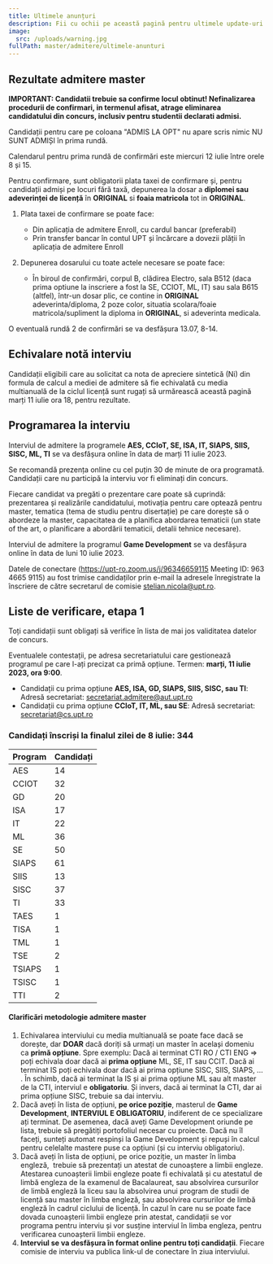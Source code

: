 ```yaml
---
title: Ultimele anunțuri
description: Fii cu ochii pe această pagină pentru ultimele update-uri!
image:
  src: /uploads/warning.jpg
fullPath: master/admitere/ultimele-anunturi
---
```

## Rezultate admitere master

<Attachment label="Rezultate concurs admitere master - runda I" file="/uploads/6m-rezultate-r0-v2.pdf"></Attachment>

**IMPORTANT: Candidatii trebuie sa confirme locul obtinut! Nefinalizarea procedurii de confirmari, in termenul afisat, atrage eliminarea candidatului din concurs, inclusiv pentru studentii declarati admisi.**

Candidații pentru care pe coloana "ADMIS LA OPT" nu apare scris nimic NU SUNT ADMIȘI în prima rundă.

Calendarul pentru prima rundă de confirmări este miercuri 12 iulie între orele 8 și 15.

Pentru confirmare, sunt obligatorii plata taxei de confirmare și, pentru candidații admiși pe locuri fără taxă, depunerea la dosar a **diplomei sau adeverinței de licență** în **ORIGINAL** si **foaia matricola** tot in **ORIGINAL**. 

1. Plata taxei de confirmare se poate face:

   * Din aplicația de admitere Enroll, cu cardul bancar (preferabil)
   * Prin transfer bancar în contul UPT și încărcare a dovezii plății în aplicația de admitere Enroll
2. Depunerea dosarului cu toate actele necesare se poate face:

   * În biroul de confirmări, corpul B, clădirea Electro, sala B512 (daca prima optiune la inscriere a fost la SE, CCIOT, ML, IT) sau sala B615 (altfel), într-un dosar plic, ce contine in **ORIGINAL** adeverinta/diploma, 2 poze color, situatia scolara/foaie matricola/supliment la diploma in **ORIGINAL**, si adeverinta medicala.

O eventuală rundă 2 de confirmări se va desfășura 13.07, 8-14.

## Echivalare notă interviu

Candidații eligibili care au solicitat ca nota de apreciere sintetică (Ni) din formula de calcul a mediei de admitere să fie echivalată cu media multianuală de la ciclul licență sunt rugați să urmărească această pagină marți 11 iulie ora 18, pentru rezultate.

## Programarea la interviu

Interviul de admitere la programele **AES, CCIoT, SE, ISA, IT, SIAPS, SIIS, SISC, ML, TI** se va desfășura online în data de marți 11 iulie 2023.

S﻿e recomandă prezența online cu cel puțin 30 de minute de ora programată. Candidații care nu participă la interviu vor fi eliminați din concurs.

Fiecare candidat va pregăti o prezentare care poate să cuprindă: prezentarea și realizările candidatului, motivația pentru care optează pentru master, tematica (tema de studiu pentru disertație) pe care dorește să o abordeze la master, capacitatea de a planifica abordarea tematicii (un state of the art, o planificare a abordării tematicii, detalii tehnice necesare).

<Attachment label="Programări interviu și date de conectare, marți 11 iulie" file="/uploads/programari-20230711.pdf"></Attachment>

Interviul de admitere la programul **Game Development** se va desfășura online în data de luni 10 iulie 2023.

<Attachment label="Programare interviu Game Development, luni 10 iulie" file="/uploads/programare-gd-20230710.pdf"></Attachment>

Datele de conectare (https://upt-ro.zoom.us/j/96346659115 Meeting ID: 963 4665 9115) au fost trimise candidaților prin e-mail la adresele înregistrate la înscriere de către secretarul de comisie stelian.nicola@upt.ro.

## Liste de verificare, etapa 1

Toți candidații sunt obligați să verifice în lista de mai jos validitatea datelor de concurs.

<Attachment label="Liste de verificare Enroll" file="/uploads/6m-liste-verificare-20230709.pdf"></Attachment>

Eventualele contestații, pe adresa secretariatului care gestionează programul pe care l-ați precizat ca primă opțiune. Termen: **marți, 11 iulie 2023, ora 9:00**. 

* Candidații cu prima opțiune **AES, ISA, GD, SIAPS, SIIS, SISC, sau TI**:
  Adresă secretariat: secretariat.admitere@aut.upt.ro
* Candidații cu prima opțiune **CCIoT, IT, ML, sau SE**:
  Adresă secretariat: secretariat@cs.upt.ro

### Candidați înscriși la finalul zilei de 8 iulie: 344

| **Program** | **Candidați** |
| ----------- | ------------- |
| AES         | 14            |
| CCIOT       | 32            |
| GD          | 20            |
| ISA         | 17            |
| IT          | 22            |
| ML          | 36            |
| SE          | 50            |
| SIAPS       | 61            |
| SIIS        | 13            |
| SISC        | 37            |
| TI          | 33            |
| TAES        | 1             |
| TISA        | 1             |
| TML         | 1             |
| TSE         | 2             |
| TSIAPS      | 1             |
| TSISC       | 1             |
| TTI         | 2             |

<Block color="green">

#### **Clarificări metodologie admitere master**

1. Echivalarea interviului cu media multianuală se poate face dacă se dorește, dar **DOAR** dacă doriți să urmați un master în același domeniu ca **primă opțiune**. Spre exemplu: Dacă ai terminat CTI RO / CTI ENG => poți echivala doar dacă ai **prima opțiune** ML, SE, IT sau CCIT. Dacă ai terminat IS poți echivala doar dacă ai prima opțiune SISC, SIIS, SIAPS, ... . În schimb, dacă ai terminat la IS și ai prima opțiune ML sau alt master de la CTI, interviul e **obligatoriu**. Și invers, dacă ai terminat la CTI, dar ai prima opțiune SISC, trebuie sa dai interviu.
2. Dacă aveți în lista de opțiuni, **pe orice poziție**, masterul de **Game Development**, **INTERVIUL E OBLIGATORIU**, indiferent de ce specializare ați terminat. De asemenea, dacă aveți Game Development oriunde pe lista, trebuie să pregătiți portofoliul necesar cu proiecte. Dacă nu îl faceți, sunteți automat respinși la Game Development și repuși în calcul pentru celelalte mastere puse ca opțiuni (și cu interviu obligatoriu).
3. Dacă aveți în lista de opțiuni, pe orice poziție, un master în limba engleză,  trebuie să prezentați un atestat de cunoaștere a limbii engleze. Atestarea cunoașterii limbii engleze poate fi echivalată și cu atestatul de limbă engleza de la examenul de Bacalaureat, sau absolvirea cursurilor de limbă engleză la liceu sau la absolvirea unui program de studii de licență sau master în limba engleză, sau absolvirea cursurilor de limbă engleză în cadrul ciclului de licență. În cazul în care nu se poate face dovada cunoașterii limbii engleze prin atestat, candidații se vor programa pentru interviu și vor susține interviul în limba engleza, pentru verificarea cunoașterii limbii engleze.
4. **Interviul se va desfășura în format online pentru toți candidații**. Fiecare comisie de interviu va publica link-ul de conectare în ziua interviului.